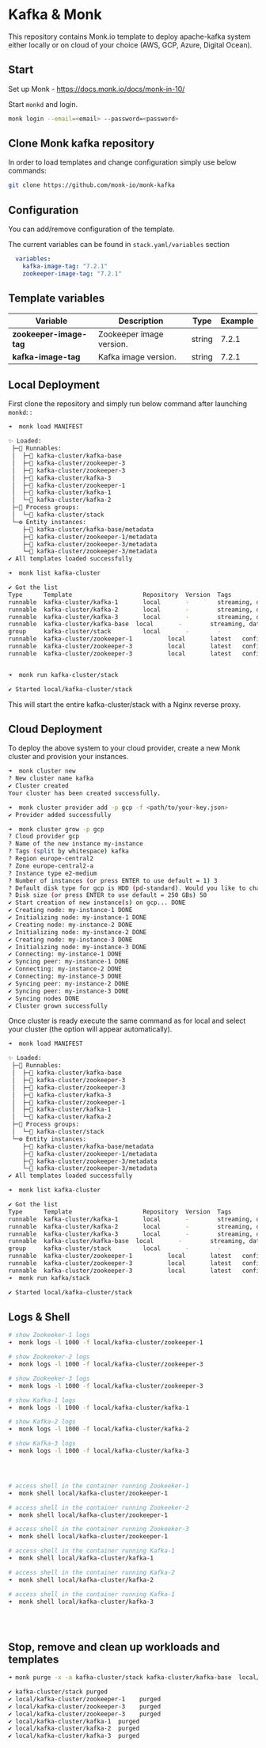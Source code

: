 # Kafka & Monk

This repository contains Monk.io template to deploy apache-kafka system either locally or on cloud of your choice (AWS, GCP, Azure, Digital Ocean).


## Start

Set up Monk - https://docs.monk.io/docs/monk-in-10/

Start `monkd` and login.

```bash
monk login --email=<email> --password=<password>
```

## Clone Monk kafka repository

In order to load templates and change configuration simply use below commands: 
```bash
git clone https://github.com/monk-io/monk-kafka

```

## Configuration

You can add/remove configuration of the template.

The current variables can be found in `stack.yaml/variables` section

```yaml
  variables:
    kafka-image-tag: "7.2.1"
    zookeeper-image-tag: "7.2.1"
```

##  Template variables

| Variable | Description | Type | Example |
|----------|-------------|------|---------|
| **zookeeper-image-tag** | Zookeeper image version. | string | 7.2.1 |
| **kafka-image-tag** | Kafka image version. | string | 7.2.1 |



## Local Deployment

First clone the repository  and simply run below command after launching `monkd`:
:

```bash
➜  monk load MANIFEST

✨ Loaded:
 ├─🔩 Runnables:
 │  ├─🧩 kafka-cluster/kafka-base
 │  ├─🧩 kafka-cluster/zookeeper-3
 │  ├─🧩 kafka-cluster/zookeeper-3
 │  ├─🧩 kafka-cluster/kafka-3
 │  ├─🧩 kafka-cluster/zookeeper-1
 │  ├─🧩 kafka-cluster/kafka-1
 │  └─🧩 kafka-cluster/kafka-2
 ├─🔗 Process groups:
 │  └─🧩 kafka-cluster/stack
 └─⚙️ Entity instances:
    ├─🧩 kafka-cluster/kafka-base/metadata
    ├─🧩 kafka-cluster/zookeeper-1/metadata
    ├─🧩 kafka-cluster/zookeeper-3/metadata
    └─🧩 kafka-cluster/zookeeper-3/metadata
✔ All templates loaded successfully

➜  monk list kafka-cluster

✔ Got the list
Type      Template                    Repository  Version  Tags
runnable  kafka-cluster/kafka-1       local       -        streaming, data, analytics, integration, distributed
runnable  kafka-cluster/kafka-2       local       -        streaming, data, analytics, integration, distributed
runnable  kafka-cluster/kafka-3       local       -        streaming, data, analytics, integration, distributed
runnable  kafka-cluster/kafka-base  local       -        streaming, data, analytics, integration, distributed
group     kafka-cluster/stack         local       -        -
runnable  kafka-cluster/zookeeper-1          local       latest   configuration, services
runnable  kafka-cluster/zookeeper-3          local       latest   configuration, services
runnable  kafka-cluster/zookeeper-3          local       latest   configuration, services


➜  monk run kafka-cluster/stack

✔ Started local/kafka-cluster/stack

```

This will start the entire kafka-cluster/stack with a Nginx reverse proxy. 


## Cloud Deployment

To deploy the above system to your cloud provider, create a new Monk cluster and provision your instances.

```bash
➜  monk cluster new
? New cluster name kafka
✔ Cluster created
Your cluster has been created successfully.

➜  monk cluster provider add -p gcp -f <path/to/your-key.json>
✔ Provider added successfully

➜  monk cluster grow -p gcp
? Cloud provider gcp
? Name of the new instance my-instance
? Tags (split by whitespace) kafka
? Region europe-central2
? Zone europe-central2-a
? Instance type e2-medium
? Number of instances (or press ENTER to use default = 1) 3
? Default disk type for gcp is HDD (pd-standard). Would you like to change it? No
? Disk size (or press ENTER to use default = 250 GBs) 50
✔ Start creation of new instance(s) on gcp... DONE
✔ Creating node: my-instance-1 DONE
✔ Initializing node: my-instance-1 DONE
✔ Creating node: my-instance-2 DONE
✔ Initializing node: my-instance-2 DONE
✔ Creating node: my-instance-3 DONE
✔ Initializing node: my-instance-3 DONE
✔ Connecting: my-instance-1 DONE
✔ Syncing peer: my-instance-1 DONE
✔ Connecting: my-instance-2 DONE
✔ Connecting: my-instance-3 DONE
✔ Syncing peer: my-instance-2 DONE
✔ Syncing peer: my-instance-3 DONE
✔ Syncing nodes DONE
✔ Cluster grown successfully
```

Once cluster is ready execute the same command as for local and select your cluster (the option will appear automatically).
```bash
➜  monk load MANIFEST

✨ Loaded:
 ├─🔩 Runnables:
 │  ├─🧩 kafka-cluster/kafka-base
 │  ├─🧩 kafka-cluster/zookeeper-3
 │  ├─🧩 kafka-cluster/zookeeper-3
 │  ├─🧩 kafka-cluster/kafka-3
 │  ├─🧩 kafka-cluster/zookeeper-1
 │  ├─🧩 kafka-cluster/kafka-1
 │  └─🧩 kafka-cluster/kafka-2
 ├─🔗 Process groups:
 │  └─🧩 kafka-cluster/stack
 └─⚙️ Entity instances:
    ├─🧩 kafka-cluster/kafka-base/metadata
    ├─🧩 kafka-cluster/zookeeper-1/metadata
    ├─🧩 kafka-cluster/zookeeper-3/metadata
    └─🧩 kafka-cluster/zookeeper-3/metadata
✔ All templates loaded successfully

➜  monk list kafka-cluster

✔ Got the list
Type      Template                    Repository  Version  Tags
runnable  kafka-cluster/kafka-1       local       -        streaming, data, analytics, integration, distributed
runnable  kafka-cluster/kafka-2       local       -        streaming, data, analytics, integration, distributed
runnable  kafka-cluster/kafka-3       local       -        streaming, data, analytics, integration, distributed
runnable  kafka-cluster/kafka-base  local       -        streaming, data, analytics, integration, distributed
group     kafka-cluster/stack         local       -        -
runnable  kafka-cluster/zookeeper-1          local       latest   configuration, services
runnable  kafka-cluster/zookeeper-3          local       latest   configuration, services
runnable  kafka-cluster/zookeeper-3          local       latest   configuration, services
➜  monk run kafka/stack

✔ Started local/kafka-cluster/stack

```

## Logs & Shell

```bash
# show Zookeeker-1 logs
➜  monk logs -l 1000 -f local/kafka-cluster/zookeeper-1

# show Zookeeker-2 logs
➜  monk logs -l 1000 -f local/kafka-cluster/zookeeper-3

# show Zookeeker-3 logs
➜  monk logs -l 1000 -f local/kafka-cluster/zookeeper-3

# show Kafka-1 logs
➜  monk logs -l 1000 -f local/kafka-cluster/kafka-1

# show Kafka-2 logs
➜  monk logs -l 1000 -f local/kafka-cluster/kafka-2

# show Kafka-3 logs
➜  monk logs -l 1000 -f local/kafka-cluster/kafka-3




# access shell in the container running Zookeeker-1
➜  monk shell local/kafka-cluster/zookeeper-1

# access shell in the container running Zookeeker-2
➜  monk shell local/kafka-cluster/zookeeper-1

# access shell in the container running Zookeeker-3
➜  monk shell local/kafka-cluster/zookeeper-1

# access shell in the container running Kafka-1
➜  monk shell local/kafka-cluster/kafka-1

# access shell in the container running Kafka-2
➜  monk shell local/kafka-cluster/kafka-2

# access shell in the container running Kafka-1
➜  monk shell local/kafka-cluster/kafka-3





```

## Stop, remove and clean up workloads and templates

```bash
➜ monk purge -x -a kafka-cluster/stack kafka-cluster/kafka-base  local/kafka-cluster/zookeeper-1 local/kafka-cluster/zookeeper-3 local/kafka-cluster/zookeeper-3 local/kafka-cluster/kafka-1 local/kafka-cluster/kafka-2 local/kafka-cluster/kafka-3

✔ kafka-cluster/stack purged
✔ local/kafka-cluster/zookeeper-1    purged
✔ local/kafka-cluster/zookeeper-3    purged
✔ local/kafka-cluster/zookeeper-3    purged
✔ local/kafka-cluster/kafka-1  purged
✔ local/kafka-cluster/kafka-2  purged
✔ local/kafka-cluster/kafka-3  purged
```